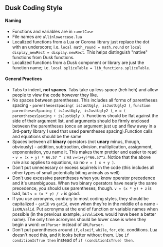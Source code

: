 ## Dusk Coding Style ##

#### Naming ####
* Functions and variables are in `camelCase`
* File names are `allinlowercase.lua`
* Localized functions from a Lua or Corona library just replace the dot with an underscore; i.e. `local math_round = math.round` or `local display_newRect = display.newRect`. This helps distinguish "native" functions from Dusk functions.
* Localized functions from a Dusk component or library are just the function name; i.e. `local spliceTable = lib_functions.spliceTable`.

#### General Practices ####
* Tabs to indent, **not spaces**. Tabs take up less *space* (heh heh) and allow people to view the code however they like.
* No spaces between parentheses. This includes all forms of parentheses spacing - `parenthesesSpacing( isJustUgly, isJustUgly2 )`, `function parenthesesSpacing ( isJustUgly, isJustUgly2 )`, `v = ( parenthesesSpacing + isJustUgly )`. Functions should be flat against the side of their argument list, and arguments should be firmly enclosed between the parentheses (once an argument just up and flew away in a 3rd-party library I used that used parentheses spacing).Function calls and equations should be the same
* Spaces between all **binary** operators (not **unary** minus, though, obviously) - addition, subtraction, division, multiplication, assignment, exponentation, you name it. This makes them prettier and easier to read - `v = (x + y) * 66.57 ^ z` vs `v=(x+y)*66.57^z`. Notice that the above rule also applies to equations, so no `v = ( x + y )`.
* Don't put unnecessary or excess squirrels in the code (this includes all other types of small potentially biting animals as well)
* Don't use excessive parentheses when you know operator precedence and it's unambiguous. When two binary operators have nearly the same precedence, you should use parentheses, though. `v = (x * y) + z` is bad, but `v = (x * y) / z` is good.
* If you use acronyms, contrary to most coding styles, they should be capitalized - `getID` vs `getId`, even when they're in the middle of a name - `isXMLValid`. Put acronyms at the end of function or variable names when possible (in the previous example, `isValidXML` would have been a better name). The only time acronyms should be lower case is when they begin a word: `xmlParser` instead of `XMLParser`.
* Don't put parentheses around `if`, `elseif`, `while`, `for`, etc. conditions. Lua doesn't need this, and it looks better without them. Use `if conditionIsTrue then` instead of `if (conditionIsTrue) then`.
